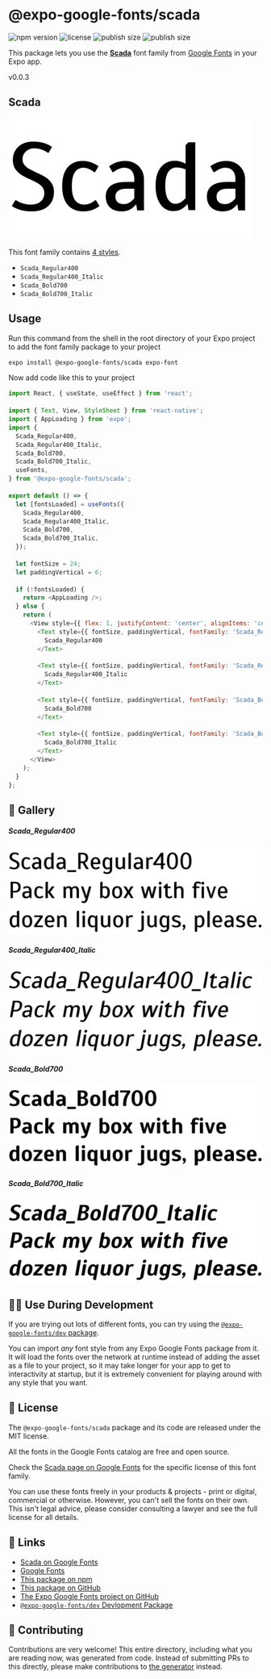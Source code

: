 # @expo-google-fonts/scada

![npm version](https://flat.badgen.net/npm/v/@expo-google-fonts/scada)
![license](https://flat.badgen.net/github/license/expo/google-fonts)
![publish size](https://flat.badgen.net/packagephobia/install/@expo-google-fonts/scada)
![publish size](https://flat.badgen.net/packagephobia/publish/@expo-google-fonts/scada)

This package lets you use the [**Scada**](https://fonts.google.com/specimen/Scada) font family from [Google Fonts](https://fonts.google.com/) in your Expo app.

v0.0.3

## Scada

![Scada](./font-family.png)

This font family contains [4 styles](#-gallery).

- `Scada_Regular400`
- `Scada_Regular400_Italic`
- `Scada_Bold700`
- `Scada_Bold700_Italic`

## Usage

Run this command from the shell in the root directory of your Expo project to add the font family package to your project
```sh
expo install @expo-google-fonts/scada expo-font
```

Now add code like this to your project
```js
import React, { useState, useEffect } from 'react';

import { Text, View, StyleSheet } from 'react-native';
import { AppLoading } from 'expo';
import {
  Scada_Regular400,
  Scada_Regular400_Italic,
  Scada_Bold700,
  Scada_Bold700_Italic,
  useFonts,
} from '@expo-google-fonts/scada';

export default () => {
  let [fontsLoaded] = useFonts({
    Scada_Regular400,
    Scada_Regular400_Italic,
    Scada_Bold700,
    Scada_Bold700_Italic,
  });

  let fontSize = 24;
  let paddingVertical = 6;

  if (!fontsLoaded) {
    return <AppLoading />;
  } else {
    return (
      <View style={{ flex: 1, justifyContent: 'center', alignItems: 'center' }}>
        <Text style={{ fontSize, paddingVertical, fontFamily: 'Scada_Regular400' }}>
          Scada_Regular400
        </Text>

        <Text style={{ fontSize, paddingVertical, fontFamily: 'Scada_Regular400_Italic' }}>
          Scada_Regular400_Italic
        </Text>

        <Text style={{ fontSize, paddingVertical, fontFamily: 'Scada_Bold700' }}>
          Scada_Bold700
        </Text>

        <Text style={{ fontSize, paddingVertical, fontFamily: 'Scada_Bold700_Italic' }}>
          Scada_Bold700_Italic
        </Text>
      </View>
    );
  }
};

```

## 🔡 Gallery

##### Scada_Regular400
![Scada_Regular400](./b50d4e47b78665f29007e923c626d8127c7c9793f60cc8b94e55fe65a9e1b156.ttf.png)

##### Scada_Regular400_Italic
![Scada_Regular400_Italic](./19e3630deea1d0d7694e73dfb85c5a97e8fc332031fc27897d4b5b14fb6f62b3.ttf.png)

##### Scada_Bold700
![Scada_Bold700](./9a106a75900b9cafa514e2c814b45cabcd61c5f50ceac1772ce6a12386cfa505.ttf.png)

##### Scada_Bold700_Italic
![Scada_Bold700_Italic](./c61947a93ece6ef8f4f35e6f1f51f2d2eae7d27d8c1e103b8a0792818925421e.ttf.png)


## 👩‍💻 Use During Development

If you are trying out lots of different fonts, you can try using the [`@expo-google-fonts/dev` package](https://github.com/expo/google-fonts/tree/master/font-packages/dev#readme).

You can import *any* font style from any Expo Google Fonts package from it. It will load the fonts
over the network at runtime instead of adding the asset as a file to your project, so it may take longer
for your app to get to interactivity at startup, but it is extremely convenient
for playing around with any style that you want.

## 📖 License

The `@expo-google-fonts/scada` package and its code are released under the MIT license.

All the fonts in the Google Fonts catalog are free and open source.

Check the [Scada page on Google Fonts](https://fonts.google.com/specimen/Scada) for the specific license of this font family.

You can use these fonts freely in your products & projects - print or digital, commercial or otherwise. However, you can't sell the fonts on their own. This isn't legal advice, please consider consulting a lawyer and see the full license for all details.

## 🔗 Links

- [Scada on Google Fonts](https://fonts.google.com/specimen/Scada)
- [Google Fonts](https://fonts.google.com/)
- [This package on npm](https://www.npmjs.com/package/@expo-google-fonts/scada)
- [This package on GitHub](https://github.com/expo/google-fonts/tree/master/font-packages/scada)
- [The Expo Google Fonts project on GitHub](https://github.com/expo/google-fonts)
- [`@expo-google-fonts/dev` Devlopment Package](https://github.com/expo/google-fonts/tree/master/font-packages/dev)


## 🤝 Contributing

Contributions are very welcome! This entire directory, including what you are reading now, was generated from code. Instead of submitting PRs to this directly, please make contributions to [the generator](https://github.com/expo/google-fonts/tree/master/packages/generator) instead.
